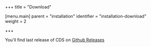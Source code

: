 +++
title = "Download"

[menu.main]
parent = "installation"
identifier = "installation-download"
weight = 2

+++

You'll find last release of CDS on [Github Releases](https://github.com/ovh/cds/releases/latest)
